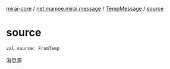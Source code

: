 [mirai-core](../../index.md) / [net.mamoe.mirai.message](../index.md) / [TempMessage](index.md) / [source](./source.md)

# source

`val source: FromTemp`

消息源

